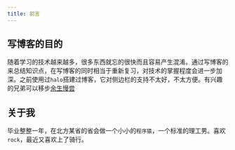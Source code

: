 ```yaml
---
title: 前言
---
```

## 写博客的目的
随着学习的技术越来越多，很多东西就忘的很快而且容易产生混淆。通过写博客的来总结知识点，在写博客的同时相当于重新复习，对技术的掌握程度会进一步加深。之前使用过`halo`搭建过博客，它对侧边栏的支持不太好，不太方便。有兴趣的兄弟可以移步[余生慢尝](http://www.zxqs.top)

## 关于我
毕业整整一年，在北方某省的省会做一个小小的`程序猿`，一个标准的理工男。喜欢`rock`，最近又喜欢上了骑行。